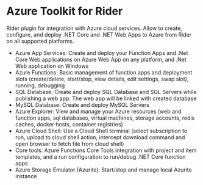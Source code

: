 # Azure Toolkit for Rider

<!-- Plugin description -->
Rider plugin for integration with Azure cloud services. Allow to create, configure, and deploy .NET Core and .NET Web
Apps to Azure from Rider on all supported platforms.

* Azure App Services: Create and deploy your Function Apps and .Net Core Web applications on Azure Web App on any
  platform, and .Net Web application on Windows
* Azure Functions: Basic management of function apps and deployment slots (create/delete, start/stop, view details, edit
  settings, swap slot), running, debugging
* SQL Database: Create and deploy SQL Database and SQL Servers while publishing a web app. The web app will be linked
  with created database
* MySQL Database: Create and deploy MySQL Servers
* Azure Explorer: View and manage your Azure resources (web and function apps, sql databases, virtual machines, storage
  accounts, redis caches, docker hosts, container registries)
* Azure Cloud Shell: Use a Cloud Shell terminal (select subscription to run, upload to cloud shell action, intercept
  download command and open browser to fetch file from cloud shell)
* Core tools: Azure Functions Core Tools integration with project and item templates, and a run configuration to
  run/debug .NET Core function apps
* Azure Storage Emulator (Azurite): Start/stop and manage local Azurite instance

<!-- Plugin description end -->